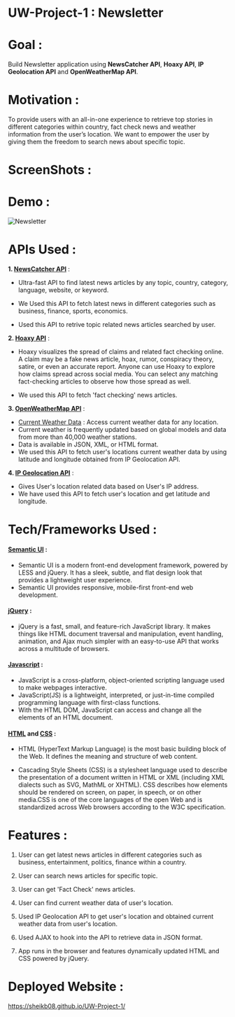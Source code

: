 # UW-Project-1 : Newsletter

# Goal : 

Build Newsletter application using **NewsCatcher API**, **Hoaxy API**, **IP Geolocation API** and **OpenWeatherMap API**.

# Motivation : 

To provide users with an all-in-one experience to retrieve top stories in different categories within country, fact check news and weather information from the user’s location. We want to empower the user by giving them the freedom to search news about specific topic.

# ScreenShots : 

# Demo : 

![Newsletter]()

# APIs Used : 

**1. [NewsCatcher API](https://newscatcherapi.com/)** : 

* Ultra-fast API to find latest news articles by any topic, country, category, language, website, or keyword.

* We Used this API to fetch latest news in different categories such as business, finance, sports, economics.

* Used this API to retrive topic related news articles searched by user.

**2. [Hoaxy API](https://rapidapi.com/truthy/api/hoaxy/details)** : 

* Hoaxy visualizes the spread of claims and related fact checking online. A claim may be a fake news article, hoax, rumor, conspiracy theory, satire, or even an accurate report. Anyone can use Hoaxy to explore how claims spread across social media. You can select any matching fact-checking articles to observe how those spread as well.

* We used this API to fetch 'fact checking' news articles.

**3. [OpenWeatherMap API](https://openweathermap.org/)**  : 

* [Current Weather Data](https://openweathermap.org/current) : Access current weather data for any location.
* Current weather is frequently updated based on global models and data from more than 40,000 weather stations. 
* Data is available in JSON, XML, or HTML format.
* We used this API to fetch user's locations current weather data by using latitude and longitude obtained from IP Geolocation API. 

**4. [IP Geolocation API](https://ip-api.com/)** : 

* Gives User's location related data based on User's IP address. 
* We have used this API to fetch user's location and get latitude and longitude.

# Tech/Frameworks Used : 

#### [Semantic UI](https://semantic-ui.com/) : 

* Semantic UI is a modern front-end development framework, powered by LESS and jQuery. It has a sleek, subtle, and flat design look that provides a lightweight user experience.
* Semantic UI provides responsive, mobile-first front-end web development.

#### [jQuery](https://jquery.com/) : 
* jQuery is a fast, small, and feature-rich JavaScript library. It makes things like HTML document traversal and manipulation, event handling, animation, and Ajax much simpler with an easy-to-use API that works across a multitude of browsers.

#### [Javascript](https://developer.mozilla.org/en-US/docs/Web/JavaScript) : 
* JavaScript is a cross-platform, object-oriented scripting language used to make webpages interactive.
* JavaScript(JS) is a lightweight, interpreted, or just-in-time compiled programming language with first-class functions. 
* With the HTML DOM, JavaScript can access and change all the elements of an HTML document.

#### [HTML](https://developer.mozilla.org/en-US/docs/Web/HTML) and [CSS](https://developer.mozilla.org/en-US/docs/Web/CSS) : 

* HTML (HyperText Markup Language) is the most basic building block of the Web. It defines the meaning and structure of web content. 

* Cascading Style Sheets (CSS) is a stylesheet language used to describe the presentation of a document written in HTML or XML (including XML dialects such as SVG, MathML or XHTML). CSS describes how elements should be rendered on screen, on paper, in speech, or on other media.CSS is one of the core languages of the open Web and is standardized across Web browsers according to the W3C specification. 


# Features : 

1. User can get latest news articles in different categories such as business, entertainment, politics, finance within a country.

2. User can search news articles for specific topic. 

3. User can get 'Fact Check' news articles.

4. User can find current weather data of user's location.

5. Used IP Geolocation API to get user's location and obtained current weather data from user's location.

6. Used AJAX to hook into the API to retrieve data in JSON format.

7. App runs in the browser and features dynamically updated HTML and CSS powered by jQuery.

# Deployed Website : 
https://sheikb08.github.io/UW-Project-1/

